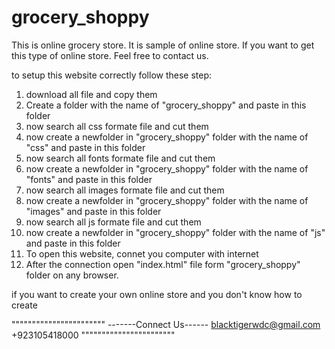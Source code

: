 # grocery_shoppy
This is online grocery store. It is sample of online store. If you want to get this type of online store.
Feel free to contact us. 

to setup this website correctly follow these step:
1)  download all file and copy them
2)  Create a folder with the name of "grocery_shoppy" and paste in this folder
3)  now search all css formate file and cut them
4)  now create a newfolder in "grocery_shoppy" folder with the name of "css" and paste in this folder
5)  now search all fonts formate file and cut them
6)  now create a newfolder in "grocery_shoppy" folder with the name of "fonts" and paste in this folder
7)  now search all images formate file and cut them
8)  now create a newfolder in "grocery_shoppy" folder with the name of "images" and paste in this folder
9)  now search all js formate file and cut them
10) now create a newfolder in "grocery_shoppy" folder with the name of "js" and paste in this folder
11) To open this website, connet you computer with internet
12) After the connection open "index.html" file form "grocery_shoppy" folder on any browser.

if you want to create your own online store and you don't know how to create

"""""""""""""""""""""""
-------Connect Us------
blacktigerwdc@gmail.com
    +923105418000
"""""""""""""""""""""""
    
